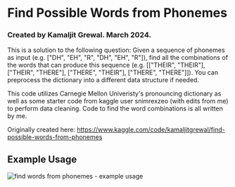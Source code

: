 # Find Possible Words from Phonemes

### Created by Kamaljit Grewal. March 2024.

This is a solution to the following question: Given a sequence of phonemes as input (e.g. ["DH", "EH", "R", "DH", "EH", "R"]), find all the combinations of the words that can produce this sequence (e.g. [["THEIR", "THEIR"], ["THEIR", "THERE"], ["THERE", "THEIR"], ["THERE", "THERE"]]). You can preprocess the dictionary into a different data structure if needed.

This code utilizes Carnegie Mellon Univeristy's pronouncing dictionary as well as some starter code from kaggle user snimrexzeo (with edits from me) to perform data cleaning. Code to find the word combinations is all written by me.

Originally created here: https://www.kaggle.com/code/kamaljitgrewal/find-possible-words-from-phonemes

## Example Usage

![find words from phonemes - example usage](https://github.com/Kamal2079/Find-Possible-Words-from-Phonemes/blob/main/find-possible-words-from-phonemes.ipynb)
